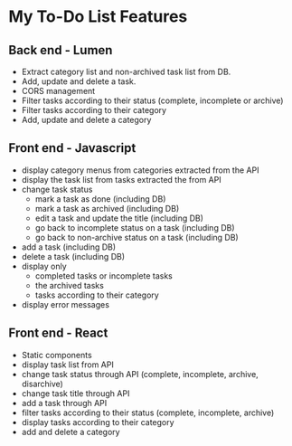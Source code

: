 # My To-Do List Features

## Back end - Lumen

- Extract category list and non-archived task list from DB.
- Add, update and delete a task.
- CORS management
- Filter tasks according to their status (complete, incomplete or archive)
- Filter tasks according to their category
- Add, update and delete a category

## Front end - Javascript

- display category menus from categories extracted from the API
- display the task list from tasks extracted the from API
- change task status
  - mark a task as done (including DB)
  - mark a task as archived (including DB)
  - edit a task and update the title (including DB)
  - go back to incomplete status on a task (including DB)
  - go back to non-archive status on a task (including DB)
- add a task (including DB)
- delete a task (including DB)
- display only 
  - completed tasks or incomplete tasks
  - the archived tasks
  - tasks according to their category
- display error messages

## Front end - React

- Static components
- display task list from API
- change task status through API (complete, incomplete, archive, disarchive)
- change task title through API
- add a task through API
- filter tasks according to their status (complete, incomplete, archive)
- display tasks according to their category
- add and delete a category
  
